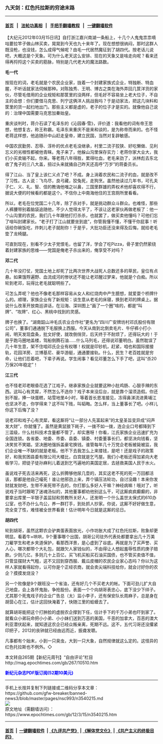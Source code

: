 ### 九天剑：红色托拉斯的穷途末路
------------------------

#### [首页](https://github.com/gfw-breaker/banned-news3/blob/master/README.md) &nbsp;&nbsp;|&nbsp;&nbsp; [法轮功真相](https://github.com/begood0513/basic/blob/master/README.md)  &nbsp;&nbsp;|&nbsp;&nbsp; [手把手翻墙教程](https://github.com/gfw-breaker/guides/wiki)  &nbsp;&nbsp;|&nbsp;&nbsp; [一键翻墙软件](https://github.com/gfw-breaker/nogfw/blob/master/README.md)  



<div><p>
 【大纪元2012年03月15日讯】自打浙江嘉兴南湖一条船上，十几个人鬼鬼祟祟嘀咕要拉竿子做山林买卖，晃晃到今天也九十来年了。现在想想很纳闷，那时这群人既没枪，也没钱，怎么成得气候呢？由毛一代居然魔征到了胡四代。按老话儿说吧，大概这是个天象。可为什么老天这么安排、现在的天象又是啥走向呢？看来还得再捋捋这个买卖的筋脉，特别是几代老大的魔法路数。
</p>
<p>
 <b>
  毛一代
 </b>
</p>
<p>
 按现在的词，老毛就是个农民企业家，拢着一个封建家族式企业，特独断、特血腥，不听话就家法伺候那种。对陈独秀、王明、博古之类在海外弄回几筐洋货的家伙，尽管毛借用的企业规矩和那筐里的没两样，但毛好不容易坐上老大位子，不自主的会想：你们要借马克思、列宁这俩洋人挑战我吗？于是动家法，把这几块料和筐里的货一起扫地出门。那些主义都是虚的，老子的位子才是实的。就像他自己说的：治理中国需要马克思加秦始皇。
</p>
<p>
 重庆谈判时，蒋介石读了毛泽东的《沁园春‧雪》，评价道：我看他的词有帝王思想，他想复古，称王称霸。毛泽东来重庆不是来和谈的，是为称帝而来的。也不怪老蒋这样想，他追随孙中山赶走皇帝，建立民国，当然对复辟敏感。
</p>
<p>
 中国农民勤劳、忍辱、淳朴的优点老毛没继承，村里二流子狡狭、好吃懒做、见利忘义的劣根性都被他青睐。鬼子来了，他躲山沟里保存实力：老蒋你家大业大，我们小买卖输不起，你来。等老蒋八年得胜，累得吐血，老毛来劲了，派林彪去东北收了鬼子的三八大盖，扭过头来就捅自己昨天还高呼“万岁”的蒋委员长。
</p>
<p>
 得了江山、当了皇上该仁义点了吧？不成。身上淌着农民和二流子的血，就是改不了习性。古人说：飞鸟尽，良弓藏，狡兔死，走狗烹。虽然他读过几年书，可孔夫子仁、义、礼、智、信的教诲他嗤之以鼻，三国里群雄的弄权术他却喜欢得不行，据说大便的时候看的都是这个。不信你上中南海他住的王宫厕所里看看。
</p>
<p>
 所以，老毛在位党国二十几年，除了杀对手，就是挑动群众斗群众。也难怪，那些人裤腰带别着脑袋追随他，不少人觉得太平了，不该让这老家伙再做老板了：他一个山沟里的农民，我们几十年跟他打打杀杀，也就罢了，做买卖他懂吗？可他们忘了啥叫封建家长。“老子打了江山就要坐到底”，你管我懂不懂，不懂干你屁事！听话给你碗饭吃，炸刺儿老子就削你！于是乎，大批功臣还没来得及后悔，就给老毛垫了龙椅腿。
</p>
<p>
 可直到现在，别看不少太子党恨毛，也留了洋，学会了吃Pizza，骨子里仍然萦绕着封建家族的思维——党国是俺老子杀出来的，俺享受不对吗？
</p>
<p>
 <b>
  邓二代
 </b>
</p>
<p>
 几十年没打仗，党国土地上却死了比两次世界大战死人总数还多的草民，皇位有点悬。如果饿殍遍野、血流成河的惨状还不能让老邓醒过梦来，他就是个白痴。所以轮到老邓，玩得比老毛就聪明些了。
</p>
<p>
 可怎么弄呢？他也不像老毛那样容易从女人和红烧肉中产生臆想，就爱耍个桥牌什么的。顺理，家族企业有了新规矩：谈生意从老毛的床寝，换到老邓的牌桌上。据说什么改革开放南巡讲话，在沿海、深圳图上“画了一个圈”啥的，都是“叫牌”、“攻牌”、红心、黑桃中找到的灵感。
</p>
<p>
 牌子也换了。“湖南韶山冲毛氏农业合作社”更名为“四川广安牌坊村邓氏股份有限公司”，董事们通通脱下毛服换上西服。今天从南到北倒卖毛片、牛仔裤小打小闹，明天发现盘条，批文好使，就改倒俏货，后天终于不耐烦了，还得玩大的！于是乎跑马圈地盖楼，驾船倒腾石油……什么马列毛，还得说邓董明白。虽然耽误了几十年生意，架不住咱邓氏企业有权哪！权就是印钞机，赶紧，咱也和国际接接轨，花园洋房、兰博基尼、豪华游艇，通通要接轨。什么，民生？老百姓就是穷命，让他们忍着吧，下辈子再说。学生闹事？看见邓董怎么下手了吧，这叫“杀20万保20年稳定”！
</p>
<p>
 <b>
  江三代
 </b>
</p>
<p>
 也不怪老邓老眼昏花选了江戏子。继承家族企业就要这种小肚鸡肠、心狠手辣的东西。这叫心有灵犀，不然怎么不选你？戏子本来没后台，就是靠个溜须造假。你还别不服，捧一块蛋糕，站雪地里4小时，等着首长恩准接见，冻得鼻涕流进黄埔江也坚决不走，你学得来？这不叫下贱，叫韬晦。怎么样，当上董事长了吧。小样儿你这下后悔了没？
</p>
<p>
 说老邓和戏子心有灵犀，看这厮将“让一部分人先富起来”的太皇圣旨变异成“闷声发大财”，你就懂了。虽然是黄鼠狼下耗子，一拨不如一拨，连企业口号都降到下三滥级，什么社科技术含量都不管了，却实惠呀！你看，江氏家族企业迅速扩充为全国连锁。各省委、地委、市委、县委、镇委、村委董事长们，都坚决向钱看，坚决笑贫不笑娼，坚决圈地强拆盖豪宅换钱。谁管每年几十万党企老板被毙被监，我们企业唯一不缺的就是老板。他不下去我怎么上来搂钱，是吧！还是戏子的政策好，和我贫困县委有限公司大楼比，白宫就是乞丐屋。我们小老板还得加紧向大老板学习，把徒子徒孙麻利儿着送到乞丐遍地的美国定居，去拯救美国人民于水火。
</p>
<p>
 虽说戏子死去活来再死，这么折腾够他尿几壶的，其实这老不死的死一万回都活该，那都是他自己嘬死！谁让他邪劲上来，弄个镇压法轮功，自讨没趣！本来你发财就发财吧，生带不来死带不去的，你打那么多好人干嘛？神经病嘛！哦对了，听说戏子当时跟喝了迷魂汤似的，其他董事都劝他别这么干，可这厮疯疯癫癫的，非要拿出库里一半银子盖监狱和劳教所关好人，还发明一个什么盖世太保式的610办公室，也不办什么鸟公，养一群打手，到处抓人抄家。你说，这厮不好好做生意，完全变了性，难怪被全世界看衰！估计明年今日就是这厮的忌日。
</p>
<p>
 <b>
  胡四代
 </b>
</p>
<p>
 轮到胡哥，虽然这颗农企驴粪蛋表面放光，小作坊胀大成了红色托拉斯，败象却更明显。看着牛×哄哄，9个董事哪个出国，胡哥公司驻外代表处都要拿出几十万美刀雇学生和老乡夹道保护，看那西洋景，是心虚到了谷底。再就是为了买声誉、买人心，哪次都带个大礼包，就跟欠人家钱似的，不由得让人想起羞辱性质的庚子赔款。少则几亿，多则几十上百亿，买飞机买船买石油买国债，也不管买卖值不值，只管显摆财大气粗，这不又回到穿西服、戴瓜皮帽的农民企业家心态吗？你以为这样人家就看得起你，认可你是个正经农商，就会卖尖端科技给你，就会讨好你的农企？摸摸发烧没？
</p>
<p>
 另一个败像是9个跟班没一个省油，还有好几个不买老大的帐。下面可劲儿扩大自己地盘，会上各怀鬼胎，争抢股份。表面一个个向胡哥表忠心，底下没少下绊子。尤其那个死鬼戏子的企业广告总（太）监小李子，还有保安队长周麻子，总是身在胡营心在江，估计这回快淹着了，快随江里的蛤蟆去了。
</p>
<p>
 就算胡哥能把这个打肿脸的虚脱农企撑到下任，估计手下的千万小弟也吓到家了。就看众小弟玩命把小小弟、小小妹们送到万恶的美国，千恶的加拿大，百恶的澳大利亚潜伏起来，就知道这农企已经众叛亲离，死期不远。这不，五代习哥还没攥紧印把子，2012的丧钟就已经由远而近，振聋发聩。
</p>
<p>
 凡事都有个始末，小到一只臭虫，大到一只大象，自然规律就这么定的。这怪异的红色托拉斯也不例外。◇
</p>
<p>
 本文转自265期【新纪元周刊】“自由评论”栏目
 <br/>
 <ok href=" http://mag.epochtimes.com/gb/267/10510.htm " target="_blank">
  http://mag.epochtimes.com/gb/267/10510.htm
 </ok>
</p>
<p>
 <ok href="http://mag.epochtimes.com/pdfmag/home.html">
  <font color="blue">
   <b>
    新纪元杂志PDF版订阅(52期10美元)
   </b>
  </font>
 </ok>
</p>
</div>
<hr/>
手机上长按并复制下列链接或二维码分享本文章：<br/>
https://github.com/gfw-breaker/banned-news3/blob/master/pages/nsc993/n3540215.md <br/>
<a href='https://github.com/gfw-breaker/banned-news3/blob/master/pages/nsc993/n3540215.md'><img src='https://github.com/gfw-breaker/banned-news3/blob/master/pages/nsc993/n3540215.md.png'/></a> <br/>
原文地址（需翻墙访问）：https://www.epochtimes.com/gb/12/3/15/n3540215.htm


------------------------
#### [首页](https://github.com/gfw-breaker/banned-news3/blob/master/README.md) &nbsp;|&nbsp; [一键翻墙软件](https://github.com/gfw-breaker/nogfw/blob/master/README.md) &nbsp;| [《九评共产党》](https://github.com/gfw-breaker/9ping.md/blob/master/README.md#九评之一评共产党是什么) | [《解体党文化》](https://github.com/gfw-breaker/jtdwh.md/blob/master/README.md) | [《共产主义的终极目的》](https://github.com/gfw-breaker/gczydzjmd.md/blob/master/README.md)


<img src='http://gfw-breaker.win/banned-news3/pages/nsc993/n3540215.md' width='0px' height='0px'/>